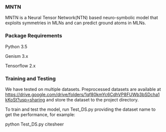 ### MNTN
MNTN is a Neural Tensor Network(NTN) based neuro-symbolic model that exploits symmetries in MLNs and can predict ground atoms in MLNs.

### Package Requirements
Python 3.5

Genism 3.x

Tensorflow 2.x

### Training and Testing
We have tested on multiple datasets. Preprocessed datasets are available at https://drive.google.com/drive/folders/1qf80kmYc6CdhVP8FUWb3bSDcha1kKoSt?usp=sharing and store  the dataset to the project directory.

To train and test the model, run Test_DS.py providing the dataset name to get the performance, for example:

python Test_DS.py citesheer
